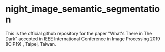 # night_image_semantic_segmentation
This is the official github repository for the paper "What's There in The Dark" accepted in IEEE International Conference in Image Processing 2019 (ICIP19) , Taipei, Taiwan.
